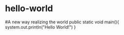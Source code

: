 # hello-world
#A new way realizing the world
public static void main(){
system.out.println("Hello World!")
}

